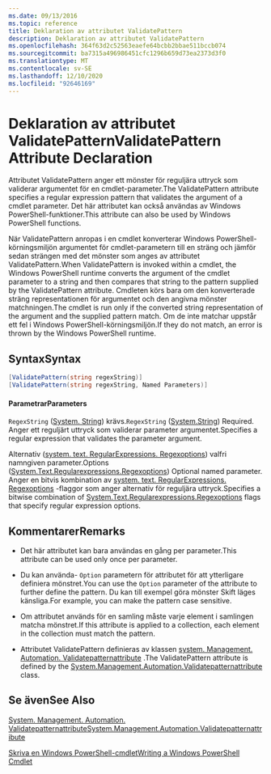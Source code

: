 ```yaml
---
ms.date: 09/13/2016
ms.topic: reference
title: Deklaration av attributet ValidatePattern
description: Deklaration av attributet ValidatePattern
ms.openlocfilehash: 364f63d2c52563eaefe64bcbb2bbae511bccb074
ms.sourcegitcommit: ba7315a496986451cfc1296b659d73ea2373d3f0
ms.translationtype: MT
ms.contentlocale: sv-SE
ms.lasthandoff: 12/10/2020
ms.locfileid: "92646169"
---
```

# <a name="validatepattern-attribute-declaration"></a><span data-ttu-id="91ca8-103">Deklaration av attributet ValidatePattern</span><span class="sxs-lookup"><span data-stu-id="91ca8-103">ValidatePattern Attribute Declaration</span></span>

<span data-ttu-id="91ca8-104">Attributet ValidatePattern anger ett mönster för reguljära uttryck som validerar argumentet för en cmdlet-parameter.</span><span class="sxs-lookup"><span data-stu-id="91ca8-104">The ValidatePattern attribute specifies a regular expression pattern that validates the argument of a cmdlet parameter.</span></span> <span data-ttu-id="91ca8-105">Det här attributet kan också användas av Windows PowerShell-funktioner.</span><span class="sxs-lookup"><span data-stu-id="91ca8-105">This attribute can also be used by Windows PowerShell functions.</span></span>

<span data-ttu-id="91ca8-106">När ValidatePattern anropas i en cmdlet konverterar Windows PowerShell-körningsmiljön argumentet för cmdlet-parametern till en sträng och jämför sedan strängen med det mönster som anges av attributet ValidatePattern.</span><span class="sxs-lookup"><span data-stu-id="91ca8-106">When ValidatePattern is invoked within a cmdlet, the Windows PowerShell runtime converts the argument of the cmdlet parameter to a string and then compares that string to the pattern supplied by the ValidatePattern attribute.</span></span> <span data-ttu-id="91ca8-107">Cmdleten körs bara om den konverterade sträng representationen för argumentet och den angivna mönster matchningen.</span><span class="sxs-lookup"><span data-stu-id="91ca8-107">The cmdlet is run only if the converted string representation of the argument and the supplied pattern match.</span></span> <span data-ttu-id="91ca8-108">Om de inte matchar uppstår ett fel i Windows PowerShell-körningsmiljön.</span><span class="sxs-lookup"><span data-stu-id="91ca8-108">If they do not match, an error is thrown by the Windows PowerShell runtime.</span></span>

## <a name="syntax"></a><span data-ttu-id="91ca8-109">Syntax</span><span class="sxs-lookup"><span data-stu-id="91ca8-109">Syntax</span></span>

```csharp
[ValidatePattern(string regexString)]
[ValidatePattern(string regexString, Named Parameters)]
```

#### <a name="parameters"></a><span data-ttu-id="91ca8-110">Parametrar</span><span class="sxs-lookup"><span data-stu-id="91ca8-110">Parameters</span></span>

<span data-ttu-id="91ca8-111">`RegexString` ([System. String](/dotnet/api/System.String)) krävs.</span><span class="sxs-lookup"><span data-stu-id="91ca8-111">`RegexString` ([System.String](/dotnet/api/System.String)) Required.</span></span> <span data-ttu-id="91ca8-112">Anger ett reguljärt uttryck som validerar parameter argumentet.</span><span class="sxs-lookup"><span data-stu-id="91ca8-112">Specifies a regular expression that validates the parameter argument.</span></span>

<span data-ttu-id="91ca8-113">Alternativ ([system. text. RegularExpressions. Regexoptions](/dotnet/api/System.Text.RegularExpressions.RegexOptions)) valfri namngiven parameter.</span><span class="sxs-lookup"><span data-stu-id="91ca8-113">Options ([System.Text.Regularexpressions.Regexoptions](/dotnet/api/System.Text.RegularExpressions.RegexOptions)) Optional named parameter.</span></span> <span data-ttu-id="91ca8-114">Anger en bitvis kombination av [system. text. RegularExpressions. Regexoptions](/dotnet/api/System.Text.RegularExpressions.RegexOptions) -flaggor som anger alternativ för reguljära uttryck.</span><span class="sxs-lookup"><span data-stu-id="91ca8-114">Specifies a bitwise combination of [System.Text.Regularexpressions.Regexoptions](/dotnet/api/System.Text.RegularExpressions.RegexOptions) flags that specify regular expression options.</span></span>

## <a name="remarks"></a><span data-ttu-id="91ca8-115">Kommentarer</span><span class="sxs-lookup"><span data-stu-id="91ca8-115">Remarks</span></span>

- <span data-ttu-id="91ca8-116">Det här attributet kan bara användas en gång per parameter.</span><span class="sxs-lookup"><span data-stu-id="91ca8-116">This attribute can be used only once per parameter.</span></span>

- <span data-ttu-id="91ca8-117">Du kan använda- `Option` parametern för attributet för att ytterligare definiera mönstret.</span><span class="sxs-lookup"><span data-stu-id="91ca8-117">You can use the `Option` parameter of the attribute to further define the pattern.</span></span> <span data-ttu-id="91ca8-118">Du kan till exempel göra mönster Skift läges känsliga.</span><span class="sxs-lookup"><span data-stu-id="91ca8-118">For example, you can make the pattern case sensitive.</span></span>

- <span data-ttu-id="91ca8-119">Om attributet används för en samling måste varje element i samlingen matcha mönstret.</span><span class="sxs-lookup"><span data-stu-id="91ca8-119">If this attribute is applied to a collection, each element in the collection must match the pattern.</span></span>

- <span data-ttu-id="91ca8-120">Attributet ValidatePattern definieras av klassen [system. Management. Automation. Validatepatternattribute](/dotnet/api/System.Management.Automation.ValidatePatternAttribute) .</span><span class="sxs-lookup"><span data-stu-id="91ca8-120">The ValidatePattern attribute is defined by the [System.Management.Automation.Validatepatternattribute](/dotnet/api/System.Management.Automation.ValidatePatternAttribute) class.</span></span>

## <a name="see-also"></a><span data-ttu-id="91ca8-121">Se även</span><span class="sxs-lookup"><span data-stu-id="91ca8-121">See Also</span></span>

[<span data-ttu-id="91ca8-122">System. Management. Automation. Validatepatternattribute</span><span class="sxs-lookup"><span data-stu-id="91ca8-122">System.Management.Automation.Validatepatternattribute</span></span>](/dotnet/api/System.Management.Automation.ValidatePatternAttribute)

[<span data-ttu-id="91ca8-123">Skriva en Windows PowerShell-cmdlet</span><span class="sxs-lookup"><span data-stu-id="91ca8-123">Writing a Windows PowerShell Cmdlet</span></span>](./writing-a-windows-powershell-cmdlet.md)
